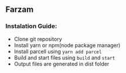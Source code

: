 ## Farzam

### Instalation Guide:
* Clone git repository  
* Install yarn or npm(node package manager)  
* Install parcell using `yarn add parcel`  
* Build and start files using `build` and `start`  
* Output files are generated in dist folder  


